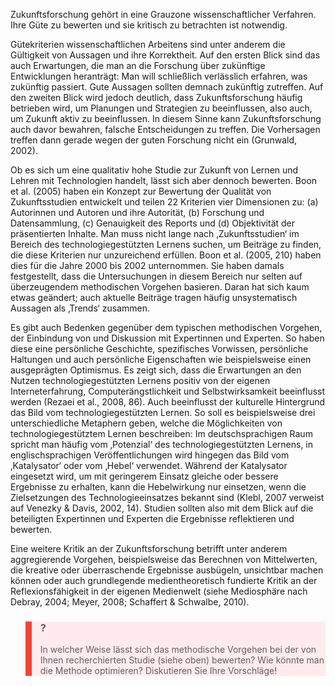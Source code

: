 <!-- filename: 05_Guete_und_Kritik_der_Zukunftsforschung.md -->
<!-- title: Güte und Kritik der Zukunftsforschung -->

Zukunftsforschung gehört in eine Grauzone wissenschaftlicher Verfahren. Ihre Güte zu bewerten und sie kritisch zu betrachten ist notwendig.

Gütekriterien wissenschaftlichen Arbeitens sind unter anderem die Gültigkeit von Aussagen und ihre Korrektheit. Auf den ersten Blick sind das auch Erwartungen, die man an die Forschung über zukünftige Entwicklungen heranträgt: Man will schließlich verlässlich erfahren, was zukünftig passiert. Gute Aussagen sollten demnach zukünftig zutreffen. Auf den zweiten Blick wird jedoch deutlich, dass Zukunftsforschung häufig betrieben wird, um Planungen und Strategien zu beeinflussen, also auch, um Zukunft aktiv zu beeinflussen. In diesem Sinne kann Zukunftsforschung auch davor bewahren, falsche Entscheidungen zu treffen. Die Vorhersagen treffen dann gerade wegen der guten Forschung nicht ein (Grunwald, 2002).

Ob es sich um eine qualitativ hohe Studie zur Zukunft von Lernen und Lehren mit Technologien handelt, lässt sich aber dennoch bewerten. Boon et al. (2005) haben ein Konzept zur Bewertung der Qualität von Zukunftsstudien entwickelt und teilen 22 Kriterien vier Dimensionen zu: (a) Autorinnen und Autoren und ihre Autorität, (b) Forschung und Datensammlung, (c) Genauigkeit des Reports und (d) Objektivität der präsentierten Inhalte. Man muss nicht lange nach ‚Zukunftsstudien‘ im Bereich des technologiegestützten Lernens suchen, um Beiträge zu finden, die diese Kriterien nur unzureichend erfüllen. Boon et al. (2005, 210) haben dies für die Jahre 2000 bis 2002 unternommen. Sie haben damals festgestellt, dass die Untersuchungen in diesem Bereich nur selten auf überzeugendem methodischen Vorgehen basieren. Daran hat sich kaum etwas geändert; auch aktuelle Beiträge tragen häufig unsystematisch Aussagen als ‚Trends‘ zusammen.

Es gibt auch Bedenken gegenüber dem typischen methodischen Vorgehen, der Einbindung von und Diskussion mit Expertinnen und Experten. So haben diese eine persönliche Geschichte, spezifisches Vorwissen, persönliche Haltungen und auch persönliche Eigenschaften wie beispielsweise einen ausgeprägten Optimismus. Es zeigt sich, dass die Erwartungen an den Nutzen technologiegestützten Lernens positiv von der eigenen Interneterfahrung, Computerängstlichkeit und Selbstwirksamkeit beeinflusst werden (Rezaei et al., 2008, 86). Auch beeinflusst der kulturelle Hintergrund das Bild vom technologiegestützten Lernen. So soll es beispielsweise drei unterschiedliche Metaphern geben, welche die Möglichkeiten von technologiegestütztem Lernen beschreiben: Im deutschsprachigen Raum spricht man häufig vom ‚Potenzial‘ des technologiegestützten Lernens, in englischsprachigen Veröffentlichungen wird hingegen das Bild vom ‚Katalysator‘ oder vom ‚Hebel‘ verwendet. Während der Katalysator eingesetzt wird, um mit geringerem Einsatz gleiche oder bessere Ergebnisse zu erhalten, kann die Hebelwirkung nur einsetzen, wenn die Zielsetzungen des Technologieeinsatzes bekannt sind (Klebl, 2007 verweist auf Venezky &amp; Davis, 2002, 14). Studien sollten also mit dem Blick auf die beteiligten Expertinnen und Experten die Ergebnisse reflektieren und bewerten.

Eine weitere Kritik an der Zukunftsforschung betrifft unter anderem aggregierende Vorgehen, beispielsweise das Berechnen von Mittelwerten, die kreative oder überraschende Ergebnisse ausbügeln, unsichtbar machen können oder auch grundlegende medientheoretisch fundierte Kritik an der Reflexionsfähigkeit in der eigenen Medienwelt (siehe Mediosphäre nach Debray, 2004; Meyer, 2008; Schaffert &amp; Schwalbe, 2010).

<blockquote style="background: #FFEBEE; border-left: 10px solid #F44336">

### ?

In welcher Weise lässt sich das methodische Vorgehen bei der von Ihnen recherchierten Studie (siehe oben) bewerten? Wie könnte man die Methode optimieren? Diskutieren Sie Ihre Vorschläge!

</blockquote>
